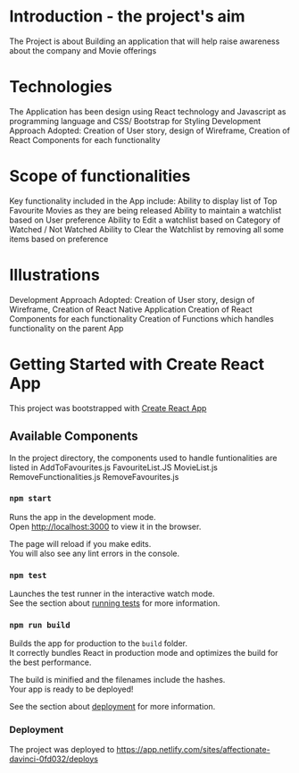 # Introduction - the project's aim

The Project is about Building an application that will help raise awareness about the company and Movie offerings

# Technologies

The Application has been design using React technology and Javascript as programming language and CSS/ Bootstrap for Styling
Development Approach Adopted: Creation of User story, design of Wireframe, Creation of React Components for each functionality

# Scope of functionalities

Key functionality included in the App include:
Ability to display list of Top Favourite Movies as they are being released
Ability to maintain a watchlist based on User preference
Ability to Edit a watchlist based on Category of Watched / Not Watched
Ability to Clear the Watchlist by removing all some items based on preference

# Illustrations

Development Approach Adopted: Creation of User story, design of Wireframe,
Creation of React Native Application
Creation of React Components for each functionality
Creation of Functions which handles functionality on the parent App

# Getting Started with Create React App

This project was bootstrapped with [Create React App](https://github.com/wbabello/Project2)

## Available Components

In the project directory, the components used to handle funtionalities are listed in
AddToFavourites.js
FavouriteList.JS
MovieList.js
RemoveFunctionalities.js
RemoveFavourites.js

### `npm start`

Runs the app in the development mode.\
Open [http://localhost:3000](http://localhost:3000) to view it in the browser.

The page will reload if you make edits.\
You will also see any lint errors in the console.

### `npm test`

Launches the test runner in the interactive watch mode.\
See the section about [running tests](https://facebook.github.io/create-react-app/docs/running-tests) for more information.

### `npm run build`

Builds the app for production to the `build` folder.\
It correctly bundles React in production mode and optimizes the build for the best performance.

The build is minified and the filenames include the hashes.\
Your app is ready to be deployed!

See the section about [deployment](https://facebook.github.io/create-react-app/docs/deployment) for more information.

### Deployment

The project was deployed to
https://app.netlify.com/sites/affectionate-davinci-0fd032/deploys
